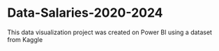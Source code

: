 # Data-Salaries-2020-2024
This data visualization project was created on Power BI using a dataset from Kaggle
